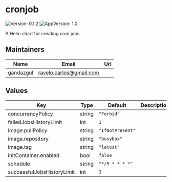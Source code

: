# cronjob

![Version: 0.1.2](https://img.shields.io/badge/Version-0.1.2-informational?style=flat-square) ![AppVersion: 1.0](https://img.shields.io/badge/AppVersion-1.0-informational?style=flat-square)

A Helm chart for creating cron jobs

## Maintainers

| Name | Email | Url |
| ---- | ------ | --- |
| gandazgul | <ravelo.carlos@gmail.com> |  |

## Values

| Key | Type | Default | Description |
|-----|------|---------|-------------|
| concurrencyPolicy | string | `"Forbid"` |  |
| failedJobsHistoryLimit | int | `1` |  |
| image.pullPolicy | string | `"IfNotPresent"` |  |
| image.repository | string | `"busybox"` |  |
| image.tag | string | `"latest"` |  |
| initContainer.enabled | bool | `false` |  |
| schedule | string | `"*/5 * * * *"` |  |
| successfulJobsHistoryLimit | int | `3` |  |


